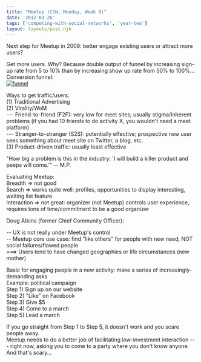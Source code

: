 ```yaml
---
title: "Meetup (CSN, Monday, Week 9)"
date: '2012-03-26'
tags: ['competing-with-social-networks', 'year-two']
layout: layouts/post.njk
---
```


Next step for Meetup in 2009: better engage existing users or attract more users?

Get more users. Why? Because double output of funnel by increasing sign-up rate from 5 to 10% than by increasing show up rate from 50% to 100%...\
Conversion funnel:\
[![](../../img/funnel3-1024x572.jpg "funnel")](../../img/funnel3.jpg)

Ways to get traffic/users:\
(1) Traditional Advertising\
(2) Virality/WoM\
--- Friend-to-friend (F2F): very low for meet sites; usually stigma/inherent problems (if you had 10 friends to do activity X, you wouldn't need a meet platform)\
--- Stranger-to-stranger (S2S): potentially effective; prospective new user sees something about meet site on Twitter, a blog, etc.\
(3) Product-driven traffic: usually least effective

"How big a problem is this in the industry: 'I will build a killer product and peeps will come.'" -- M.P.

Evaluating Meetup:\
Breadth => not good\
Search => works quite well: profiles, opportunities to display interesting, waiting list feature\
Interaction => not great: organizer (not Meetup) controls user experience, requires tons of time/commitment to be a good organizer

Doug Atkins (former Chief Community Officer):

-- UX is not really under Meetup's control\
-- Meetup core use case: find "like others" for people with new need, NOT social failures/flawed people\
===> Users tend to have changed geographies or life circumstances (new mother)

Basic for engaging people in a new activity: make a series of increasingly-demanding asks\
Example: political campaign\
Step 1) Sign up on our website\
Step 2) "Like" on Facebook\
Step 3) Give $5\
Step 4) Come to a march\
Step 5) Lead a march

If you go straight from Step 1 to Step 5, it doesn't work and you scare people away.\
Meetup needs to do a better job of facilitating low-investment interaction --- right now, asking you to come to a party where you don't know anyone. And that's scary...

